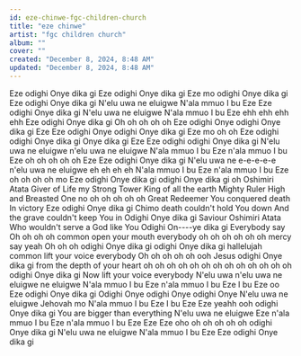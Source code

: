 ```yaml
---
id: eze-chinwe-fgc-children-church
title: "eze chinwe"
artist: "fgc children church"
album: ""
cover: ""
created: "December 8, 2024, 8:48 AM"
updated: "December 8, 2024, 8:48 AM"
---
```


Eze odighi Onye dika gi
Eze odighi Onye dika gi
Eze mo odighi Onye dika gi
Eze odighi Onye dika gi
N'elu uwa ne eluigwe
N'ala mmuo I bu Eze
Eze odighi Onye dika gi
N'elu uwa ne eluigwe
N'ala mmuo I bu Eze ehh ehh ehh ehh
Eze odighi Onye dika gi
Oh oh oh oh oh Eze odighi Onye odighi Onye dika gi
Eze Eze odighi Onye odighi Onye dika gi
Eze mo oh oh
Eze odighi odighi Onye dika gi Onye dika gi
Eze Eze odighi odighi Onye dika gi
N'elu uwa ne eluigwe n'elu uwa ne eluigwe
N'ala mmuo I bu Eze n'ala mmuo I bu Eze oh oh oh oh oh
Eze Eze odighi Onye dika gi
N'elu uwa ne e-e-e-e-e n'elu uwa ne eluigwe eh eh eh eh
N'ala mmuo I bu Eze n'ala mmuo I bu Eze oh oh oh oh mo
Eze odighi Onye dika gi odighi Onye dika gi oh Oshimiri Atata
Giver of Life my Strong Tower
King of all the earth
Mighty Ruler High and Breasted One no oh oh oh oh oh
Great Redeemer You conquered death
In victory
Eze odighi Onye dika gi
Chimo death couldn't hold You down
And the grave couldn't keep You in
Odighi Onye dika gi
Saviour Oshimiri Atata
Who wouldn't serve a God like You
Odighi On----ye dika gi
Everybody say
Oh oh oh oh common open your mouth everybody oh oh oh oh oh oh mercy say yeah
Oh oh oh odighi Onye dika gi odighi Onye dika gi hallelujah common lift your voice everybody
Oh oh oh oh oh ooh Jesus odighi Onye dika gi from the depth of your heart oh oh oh oh oh oh oh oh oh oh oh oh oh odighi Onye dika gi
Now lift your voice everybody
N'elu uwa n'elu uwa ne eluigwe ne eluigwe
N'ala mmuo I bu Eze n'ala mmuo I bu Eze
I bu Eze oo Eze odighi Onye dika gi
Odighi Onye odighi Onye odighi Onye
N'elu uwa ne eluigwe Jehovah mo
N'ala mmuo I bu Eze I bu Eze
Eze yeahh ooh odighi Onye dika gi
You are bigger than everything
N'elu uwa ne eluigwe
Eze n'ala mmuo I bu Eze n'ala mmuo I bu Eze
Eze Eze oho oh oh oh oh oh odighi Onye dika gi
N'elu uwa ne eluigwe
N'ala mmuo I bu Eze
Eze odighi Onye dika gi